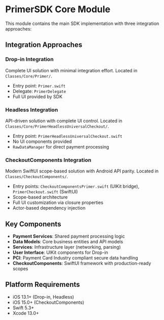 # PrimerSDK Core Module

This module contains the main SDK implementation with three integration approaches:

## Integration Approaches

### Drop-in Integration
Complete UI solution with minimal integration effort. Located in `Classes/Core/Primer/`.
- Entry point: `Primer.swift`
- Delegate: `PrimerDelegate`
- Full UI provided by SDK

### Headless Integration  
API-driven solution with complete UI control. Located in `Classes/Core/PrimerHeadlessUniversalCheckout/`.
- Entry point: `PrimerHeadlessUniversalCheckout.swift`
- No UI components provided
- `RawDataManager` for direct payment processing

### CheckoutComponents Integration
Modern SwiftUI scope-based solution with Android API parity. Located in `Classes/CheckoutComponents/`.
- Entry points: `CheckoutComponentsPrimer.swift` (UIKit bridge), `PrimerCheckout.swift` (SwiftUI)
- Scope-based architecture
- Full UI customization via closure properties
- Actor-based dependency injection

## Key Components

- **Payment Services**: Shared payment processing logic
- **Data Models**: Core business entities and API models  
- **Services**: Infrastructure layer (networking, parsing)
- **User Interface**: UIKit components for Drop-in
- **PCI**: Payment Card Industry compliant secure data handling
- **CheckoutComponents**: SwiftUI framework with production-ready scopes

## Platform Requirements

- iOS 13.1+ (Drop-in, Headless)
- iOS 15.0+ (CheckoutComponents)
- Swift 5.3+
- Xcode 13.0+